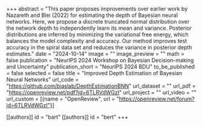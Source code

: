 +++
abstract = "This paper proposes improvements over earlier work by Nazareth and Blei (2022) for estimating the depth of Bayesian neural networks. Here, we propose a discrete truncated normal distribution over the network depth to independently learn its mean and variance. Posterior distributions are inferred by minimizing the variational free energy, which balances the model complexity and accuracy. Our method improves test accuracy in the spiral data set and reduces the variance in posterior depth estimates."
date = "2024-10-14"
image = ""
image_preview = ""
math = false
publication = "NeurIPS 2024 Workshop on Bayesian Decision-making and Uncertainty"
publication_short = "NeurIPS 2024 BDU"
to_be_published = false
selected = false
title = "Improved Depth Estimation of Bayesian Neural Networks"
url_code = "https://github.com/biaslab/DepthEstimationBNN"
url_dataset = ""
url_pdf = "https://openreview.net/pdf?id=6TLRVdWGzI"
url_project = ""
url_video = ""
url_custom = [{name = "OpenReview", url = "https://openreview.net/forum?id=6TLRVdWGzI"}]

[[authors]]
    id = "bart"
[[authors]]
    id = "bert"
+++
